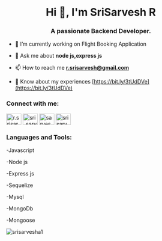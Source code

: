 <h1 align="center">Hi 👋, I'm SriSarvesh R</h1>
<h3 align="center">A passionate Backend Developer.</h3>

- 🔭 I’m currently working on Flight Booking Application 

- 💬 Ask me about **node js,express js**

- 📫 How to reach me **r.srisarvesh@gmail.com**

- 📄 Know about my experiences [https://bit.ly/3tUdDVe](https://bit.ly/3tUdDVe)

<h3 align="left">Connect with me:</h3>
<p align="left">
<a href="https://linkedin.com/in/r.srisarvesh ranganathan" target="blank"><img align="center" src="https://raw.githubusercontent.com/rahuldkjain/github-profile-readme-generator/master/src/images/icons/Social/linked-in-alt.svg" alt="r.srisarvesh ranganathan" height="30" width="40" /></a>
<a href="https://www.codechef.com/users/sri_sarvesh_36" target="blank"><img align="center" src="https://cdn.jsdelivr.net/npm/simple-icons@3.1.0/icons/codechef.svg" alt="sri_sarvesh_36" height="30" width="40" /></a>
<a href="https://www.leetcode.com/sarvesha1" target="blank"><img align="center" src="https://raw.githubusercontent.com/rahuldkjain/github-profile-readme-generator/master/src/images/icons/Social/leet-code.svg" alt="sarvesha1" height="30" width="40" /></a>
<a href="https://auth.geeksforgeeks.org/user/sri sarvesh" target="blank"><img align="center" src="https://raw.githubusercontent.com/rahuldkjain/github-profile-readme-generator/master/src/images/icons/Social/geeks-for-geeks.svg" alt="sri sarvesh" height="30" width="40" /></a>
</p>

<h3 align="left">Languages and Tools:</h3>
<p align="left"> 
  <p>-Javascript</p>
  <p>-Node js</p>
  <p>-Express js</p>
  <p>-Sequelize</p>
  <p>-Mysql</p>
  <p>-MongoDb</p>
  <p>-Mongoose</p>

</p>

<p><img align="center" src="https://github-readme-stats.vercel.app/api/top-langs?username=srisarvesha1&show_icons=true&locale=en&layout=compact" alt="srisarvesha1" /></p>
